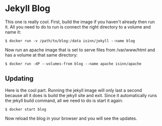 # Jekyll Blog

This one is really cool. First, build the image if you haven't already then run it. All you need to do to run is connect the right directory to a volume and name it:

```
$ docker run -v /path/to/blog:/data isinn/jekyll --name blog
```

Now run an apache image that is set to serve files from /var/www/html and has a volume at that same directory:

```
$ docker run -dP --volumes-from blog --name apache isinn/apache
```

## Updating

Here is the cool part. Running the jekyll image will only last a second because all it does is build the jekyll site and exit. Since it automatically runs the jekyll build command, all we need to do is start it again:

```
$ docker start blog
```

Now reload the blog in your browser and you will see the updates.

